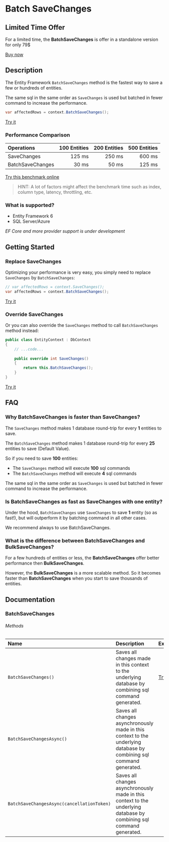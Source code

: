 # Batch SaveChanges

## Limited Time Offer
For a limited time, the **BatchSaveChanges** is offer in a standalone version for only 79$

[Buy now](/pricing-limited)

## Description

The Entity Framework `BatchSaveChanges` method is the fastest way to save a few or hundreds of entities.

The same sql in the same order as `SaveChanges` is used but batched in fewer command to increase the performance.

```csharp
var affectedRows = context.BatchSaveChanges();
```
[Try it](https://dotnetfiddle.net/hHLUnp)

### Performance Comparison

| Operations       | 100 Entities | 200 Entities | 500 Entities |
| :--------------- | -----------: | -----------: | -----------: |
| SaveChanges      | 125 ms       | 250 ms       | 600 ms       |
| BatchSaveChanges | 30 ms        | 50 ms        | 125 ms       |

[Try this benchmark online](https://dotnetfiddle.net/qCVyzm)

> HINT: A lot of factors might affect the benchmark time such as index, column type, latency, throttling, etc.

### What is supported?
- Entity Framework 6
- SQL Server/Azure

_EF Core and more provider support is under development_

## Getting Started

### Replace SaveChanges
Optimizing your performance is very easy, you simply need to replace `SaveChanges` by `BatchSaveChanges`:

```csharp
// var affectedRows = context.SaveChanges();
var affectedRows = context.BatchSaveChanges();
```
[Try it](https://dotnetfiddle.net/8f4foP)

### Override SaveChanges
Or you can also override the `SaveChanges` method to call `BatchSaveChanges` method instead:

```csharp
public class EntityContext : DbContext
{
    // ...code...
    
    public override int SaveChanges()
    {
        return this.BatchSaveChanges();
    }
}
```
[Try it](https://dotnetfiddle.net/I3h9XM)

## FAQ

### Why BatchSaveChanges is faster than SaveChanges?
The `SaveChanges` method makes 1 database round-trip for every **1** entities to save.

The `BatchSaveChanges` method makes 1 database round-trip for every **25** entities to save (Default Value).

So if you need to save **100** entities:
- The `SaveChanges` method will execute **100** sql commands
- The `BatchSaveChanges` method will execute **4** sql commands

The same sql in the same order as `SaveChanges` is used but batched in fewer command to increase the performance.

### Is BatchSaveChanges as fast as SaveChanges with one entity?

Under the hood, `BatchSaveChanges` use `SaveChanges` to save **1** entity (so as fast!), but will outperform it by batching command in all other cases.

We recommend always to use BatchSaveChanges.

### What is the difference between BatchSaveChanges and BulkSaveChanges?
For a few hundreds of entities or less, the **BatchSaveChanges** offer better performance then **BulkSaveChanges**.

However, the **BulkSaveChanges** is a more scalable method. So it becomes faster than **BatchSaveChanges** when you start to save thousands of entities.

## Documentation

### BatchSaveChanges

###### Methods

| Name | Description | Example |
| :--- | :---------- | :------ |
| `BatchSaveChanges()` | Saves all changes made in this context to the underlying database by combining sql command generated. | [Try it](https://dotnetfiddle.net/kCl8oB) |
| `BatchSaveChangesAsync()` | Saves all changes asynchronously made in this context to the underlying database by combining sql command generated. | |
| `BatchSaveChangesAsync(cancellationToken)` | Saves all changes asynchronously made in this context to the underlying database by combining sql command generated. | |
